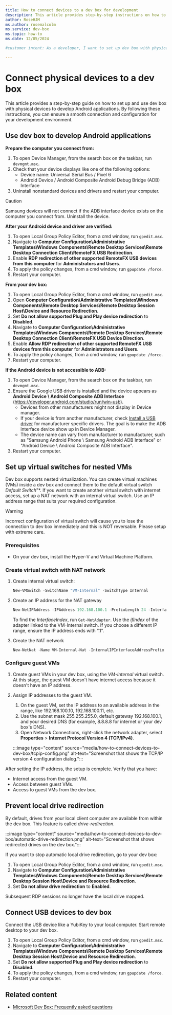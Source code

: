 ```yaml
---  
title: How to connect devices to a dev box for development
description: This article provides step-by-step instructions on how to connect physical devices to a dev box for Android application development.
author: RoseHJM
ms.author: rosemalcolm
ms.service: dev-box
ms.topic: how-to
ms.date: 12/05/2024

#customer intent: As a developer, I want to set up dev box with physical Android devices so that I can efficiently develop Android applications.

---
```


# Connect physical devices to a dev box

This article provides a step-by-step guide on how to set up and use dev box with physical devices to develop Android applications. By following these instructions, you can ensure a smooth connection and configuration for your development environment.

## Use dev box to develop Android applications

**Prepare the computer you connect from:**
1. To open Device Manager, from the search box on the taskbar, run `devmgmt.msc`.
1. Check that your device displays like one of the following options:
    - Device name: Universal Serial Bus / Pixel 6
    - Android Device / Android Composite Android Debug Bridge (ADB) Interface
1. Uninstall nonstandard devices and drivers and restart your computer.

> [!CAUTION]
> Samsung devices will not connect if the ADB interface device exists on the computer you connect from. Uninstall the device.

**After your Android device and driver are verified:**
1. To open Local Group Policy Editor, from a cmd window, run `gpedit.msc`.
1. Navigate to **Computer Configuration\Administrative Templates\Windows Components\Remote Desktop Services\Remote Desktop Connection Client\RemoteFX USB Redirection**.
1. Enable **RDP redirection of other supported RemoteFX USB devices from this computer** for **Administrators and Users**.
1. To apply the policy changes, from a cmd window, run `gpupdate /force`.
1. Restart your computer.

**From your dev box:**
1. To open Local Group Policy Editor, from a cmd window, run `gpedit.msc`.
1. Open **Computer Configuration\Administrative Templates\Windows Components\Remote Desktop Services\Remote Desktop Session Host\Device and Resource Redirection**.
1. Set **Do not allow supported Plug and Play device redirection** to **Disabled**.
1. Navigate to **Computer Configuration\Administrative Templates\Windows Components\Remote Desktop Services\Remote Desktop Connection Client\RemoteFX USB Device Direction**.
1. Enable **Allow RDP redirection of other supported RemoteFX USB devices from this computer** for **Administrators and Users**.
1. To apply the policy changes, from a cmd window, run `gpupdate /force`.
1. Restart your computer.

**If the Android device is not accessible to ADB:**
1. To open Device Manager, from the search box on the taskbar, run `devmgmt.msc`.
1. Ensure the Google USB driver is installed and the device appears as **Android Device \ Android Composite ADB Interface** (https://developer.android.com/studio/run/win-usb). 
    - Devices from other manufacturers might not display in Device manager. 
    - If your device is from another manufacturer, check [Install a USB driver](https://developer.android.com/studio/run/oem-usb#InstallingDriver) for manufacturer specific drivers. The goal is to make the ADB interface device show up in Device Manager. 
    - The device name can vary from manufacturer to manufacturer, such as "Samsung Android Phone \ Samsung Android ADB Interface" or "Android Device \ Android Composite ADB Interface".  
1. Restart your computer. 

## Set up virtual switches for nested VMs

Dev box supports nested virtualization. You can create virtual machines (VMs)  inside a dev box and connect them to the default virtual switch *Default Switch*"*. If you want to create another virtual switch with internet access, set up a NAT network with an internal virtual switch. Use an IP address range that suits your required configuration.

> [!WARNING]
> Incorrect configuration of virtual switch will cause you to lose the connection to dev box immediately and this is NOT reversable. Please setup with extreme care.

### Prerequisites
- On your dev box, install the Hyper-V and Virtual Machine Platform.

### Create virtual switch with NAT network 
    
1. Create internal virtual switch:
    ```powershell
    New-VMSwitch -SwitchName "VM-Internal" -SwitchType Internal
    ```

1. Create an IP address for the NAT gateway
    ```powershell
    New-NetIPAddress -IPAddress 192.168.100.1 -PrefixLength 24 -InterfaceIndex 34
    ```

    To find the *InterfaceIndex*, run `Get-NetAdapter`. Use the *ifIndex* of the adapter linked to the VM-Internal switch. If you choose a different IP range, ensure the IP address ends with “.1”.

1. Create the NAT network
    ```powershell
    New-NetNat -Name VM-Internal-Nat -InternalIPInterfaceAddressPrefix 192.168.100.0/24
    ```

### Configure guest VMs

1. Create guest VMs in your dev box, using the *VM-Internal* virtual switch. At this stage, the guest VM doesn't have internet access because it doesn't have an IP address.

1. Assign IP addresses to the guest VM. 

   1. On the guest VM, set the IP address to an available address in the range, like 192.168.100.10, 192.168.100.11, etc. 
   1. Use the subnet mask 255.255.255.0, default gateway 192.168.100.1, and your desired DNS (for example, 8.8.8.8 for internet or your dev box's DNS). 
   1. Open Network Connections, right-click the network adapter, select **Properties** > **Internet Protocol Version 4 (TCP/IPv4)**.

     :::image type="content" source="media/how-to-connect-devices-to-dev-box/tcpip-config.png" alt-text="Screenshot that shows the TCP/IP version 4 configuration dialog.":::

After setting the IP address, the setup is complete. Verify that you have:

- Internet access from the guest VM.
- Access between guest VMs.
- Access to guest VMs from the dev box.

## Prevent local drive redirection

By default, drives from your local client computer are available from within the dev box. This feature is called *drive-redirection*.

:::image type="content" source="media/how-to-connect-devices-to-dev-box/automatic-drive-redirection.png" alt-text="Screenshot that shows redirected drives on the dev box.":::

If you want to stop automatic local drive redirection, go to your dev box:

1. To open Local Group Policy Editor, from a cmd window, run `gpedit.msc`.
1. Navigate to **Computer Configuration\Administrative Templates\Windows Components\Remote Desktop Services\Remote Desktop Session Host\Device and Resource Redirection**.
1. Set **Do not allow drive redirection** to **Enabled**.

Subsequent RDP sessions no longer have the local drive mapped.

## Connect USB devices to dev box

Connect the USB device like a YubiKey to your local computer. Start remote desktop to your dev box.


1. To open Local Group Policy Editor, from a cmd window, run `gpedit.msc`.
1. Navigate to **Computer Configuration\Administrative Templates\Windows Components\Remote Desktop Services\Remote Desktop Session Host\Device and Resource Redirection**.
1. Set **Do not allow supported Plug and Play device redirection** to **Disabled**.
1. To apply the policy changes, from a cmd window, run `gpupdate /force`.
1. Restart your computer.

## Related content

- [Microsoft Dev Box: Frequently asked questions](dev-box-faq.yml)